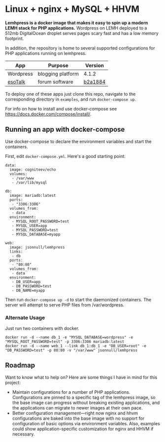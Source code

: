 # Linux + nginx + MySQL + HHVM
**Lemhpress is a docker image that makes it easy to spin up a modern LEMH stack for PHP applications.** Wordpress on LEMH deployed to a 512mb DigitalOcean droplet serves pages scary fast and has a low memory footprint.

In addition, the repository is home to several supported configurations for PHP applications running on lemhpress.

App | Purpose | Version
----|---------|--------
Wordpress | blogging platform | 4.1.2
[esoTalk](https://github.com/esotalk/esoTalk) | forum software | [b2a1884](https://github.com/esotalk/esoTalk/commit/b2a1884fde967286a8c30c152e27b3fd4dfadad0)

To deploy one of these apps just clone this repo, navigate to the corresponding directory in `examples`, and run `docker-compose up`.

For info on how to install and use docker-compose see https://docs.docker.com/compose/install/.

## Running an app with docker-compose
Use docker-compose to declare the environment variables and start the containers.

First, edit `docker-compose.yml`. Here's a good starting point:

```
data:
  image: cogniteev/echo
  volumes:
   - /var/www
   - /var/lib/mysql

db:
  image: mariadb:latest
  ports:
   - "3306:3306"
  volumes_from:
   - data
  environment:
   - MYSQL_ROOT_PASSWORD=test
   - MYSQL_USER=app
   - MYSQL_PASSWORD=test
   - MYSQL_DATABASE=myapp

web:
  image: jsonnull/lemhpress
  links:
   - db
  ports:
   - "80:80"
  volumes_from:
   - data
  environment:
   - DB_USER=app
   - DB_PASSWORD=test
   - DB_NAME=myapp
```

Then run `docker-compose up -d` to start the daemonized containers. The server will attempt to serve PHP files from /var/wordpress.

### Alternate Usage

Just run two containers with docker.

```
docker run -d --name db_1 -e "MYSQL_DATABASE=wordpress" -e "MYSQL_ROOT_PASSWORD=test" -p 3306:3306 mariadb:latest
docker run -d --name web_1 --link db_1:db_1 -e "DB_USER=root" -e "DB_PASSWORD=test" -p 80:80 -v "/var/www" jsonnull/lemhpress
```

## Roadmap

Want to know what to help on? Here are some things I have in mind for this project:

 - Maintain configurations for a number of PHP applications. Configurations are pinned to a specific tag of the lemhpress image, so the base image can progress without breaking existing applications, and the applications can migrate to newer images at their own pace.
 - Better configuration management—right now nginx and hhvm configurations are baked into the base image with no support for configuration of basic options via environment variables. Also, examples could show application-specific customization for nginx and HHVM if necessary.